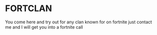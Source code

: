 # FORTCLAN
You come here and try out for any clan known for on fortnite just contact me and I will get you into a fortnite call
